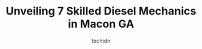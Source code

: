 ---
layout: ampstory
image: https://images.unsplash.com/photo-1639664148649-3c0fa2ee24b0?ixlib=rb-4.0.3&ixid=MnwxMjA3fDB8MHxwaG90by1wYWdlfHx8fGVufDB8fHx8&auto=format&fit=crop&w=640&h=853&q=80
author: techidn
featured: false
description: Looking for reliable and skilled Diesel Mechanic in Macon GA, USA? Your search ends here with the 7 best Diesel Mechanic in town. With their expertise and commitment to delivering exceptiona
title: Unveiling 7 Skilled Diesel Mechanics in Macon GA
cover:
   title: Unveiling 7 Skilled Diesel Mechanics in Macon GA
   subtitle: Rickpate
   background: https://images.unsplash.com/photo-1639664148649-3c0fa2ee24b0?ixlib=rb-4.0.3&ixid=MnwxMjA3fDB8MHxwaG90by1wYWdlfHx8fGVufDB8fHx8&auto=format&fit=crop&w=640&h=853&q=80

pages: 
 - layout: thirds
   top: <h1>#1 Dubs Big Rig Rehab</h1>
   bottom: "<p>Thank you to Roy and his professional team for helping us get our truck back on the road quickly.  My experience was impeccable from start to finish.  If I could give mor</p>"
   background: https://www.knot35.com/toplist/wp-content/uploads/2023/06/best-diesel-mechanic-1-in-macon-ga-1685830836.jpeg
   backgroundblur: true
 - layout: thirds
   top: <h1>#2 Turbo Diesel & Electric Systems - Macon, Ga</h1>
   bottom: "<p>1051 Guy Paine Rd, Macon, GA 31206, United States</p>"
   background: https://www.knot35.com/toplist/wp-content/uploads/2023/06/best-diesel-mechanic-2-in-macon-ga-1685830837.jpeg
   cta:
      link: https://www.knot35.com/toplist/unveiling-7-skilled-diesel-mechanics-in-macon-ga/
      text: Unveiling 7 Skilled Diesel Mechanics in Macon GA
 - layout: thirds
   top: <h1>#3 Hendricks Diesel Repair LTD</h1>
   bottom: "<p>895 Guy Paine Rd, Macon, GA 31206, United States</p>"
   background: https://www.knot35.com/toplist/wp-content/uploads/2023/06/best-diesel-mechanic-3-in-macon-ga-1685830838.jpeg
   cta:
      link: https://www.knot35.com/toplist/unveiling-7-skilled-diesel-mechanics-in-macon-ga/
      text: Unveiling 7 Skilled Diesel Mechanics in Macon GA
 - layout: thirds
   top: <h1>#4 Advanced Maintenance</h1>
   bottom: "<p>225 Allied Industrial Blvd, Macon, GA 31206, United States</p>"
   background: https://images.unsplash.com/photo-1540457036297-448b6b99e91c?ixlib=rb-4.0.3&ixid=MnwxMjA3fDB8MHxwaG90by1wYWdlfHx8fGVufDB8fHx8&auto=format&fit=crop&w=640&h=853&q=80
   cta:
      link: https://www.knot35.com/toplist/unveiling-7-skilled-diesel-mechanics-in-macon-ga/
      text: Unveiling 7 Skilled Diesel Mechanics in Macon GA
 - layout: thirds
   top: <h1>#5 Gear and Axle Truck Service</h1>
   bottom: "<p>5156 Houston Rd, Macon, GA 31216, United States</p>"
   background: https://images.unsplash.com/photo-1552083974-186346191183?ixlib=rb-4.0.3&ixid=MnwxMjA3fDB8MHxwaG90by1wYWdlfHx8fGVufDB8fHx8&auto=format&fit=crop&w=640&h=853&q=80
   cta:
      link: https://www.knot35.com/toplist/unveiling-7-skilled-diesel-mechanics-in-macon-ga/
      text: Unveiling 7 Skilled Diesel Mechanics in Macon GA
 - layout: thirds
   top: <h1>#6 Sisemore Truck Repair</h1>
   bottom: "<p>2395 Spires Dr, Macon, GA 31216, United States</p>"
   background: https://plus.unsplash.com/premium_photo-1664640458616-3c74f8cb4589?ixlib=rb-4.0.3&ixid=MnwxMjA3fDB8MHxwaG90by1wYWdlfHx8fGVufDB8fHx8&auto=format&fit=crop&w=640&h=853&q=80
   cta:
      link: https://www.knot35.com/toplist/unveiling-7-skilled-diesel-mechanics-in-macon-ga/
      text: Unveiling 7 Skilled Diesel Mechanics in Macon GA
 - layout: thirds
   top: <h1>#7 JMSI Truck & Steering Rpr</h1>
   bottom: "<p>149 Pam Ct, Macon, GA 31206, United States</p>"
   background: https://images.unsplash.com/photo-1615749413727-825b59a857b5?ixlib=rb-4.0.3&ixid=MnwxMjA3fDB8MHxwaG90by1wYWdlfHx8fGVufDB8fHx8&auto=format&fit=crop&w=640&h=853&q=80
   cta:
      link: https://www.knot35.com/toplist/unveiling-7-skilled-diesel-mechanics-in-macon-ga/
      text: Unveiling 7 Skilled Diesel Mechanics in Macon GA
 - layout: thirds
   middle: Continue reading...
   background: https://images.unsplash.com/photo-1509114397022-ed747cca3f65?ixlib=rb-4.0.3&ixid=MnwxMjA3fDB8MHxwaG90by1wYWdlfHx8fGVufDB8fHx8&auto=format&fit=crop&w=640&h=853&q=80
   cta:
      link: https://www.knot35.com/toplist/unveiling-7-skilled-diesel-mechanics-in-macon-ga/
      text: Unveiling 7 Skilled Diesel Mechanics in Macon GA
      
---